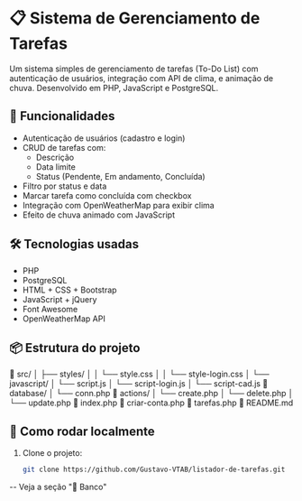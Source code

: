 # 📋 Sistema de Gerenciamento de Tarefas

Um sistema simples de gerenciamento de tarefas (To-Do List) com autenticação de usuários, integração com API de clima, e animação de chuva. Desenvolvido em PHP, JavaScript e PostgreSQL.

## 🚀 Funcionalidades

- Autenticação de usuários (cadastro e login)
- CRUD de tarefas com:
  - Descrição
  - Data limite
  - Status (Pendente, Em andamento, Concluída)
- Filtro por status e data
- Marcar tarefa como concluída com checkbox
- Integração com OpenWeatherMap para exibir clima
- Efeito de chuva animado com JavaScript

## 🛠️ Tecnologias usadas

- PHP
- PostgreSQL
- HTML + CSS + Bootstrap
- JavaScript + jQuery
- Font Awesome
- OpenWeatherMap API

## 📦 Estrutura do projeto

📁 src/ │
├── styles/ │ 
  │ └── style.css │ 
  │ └── style-login.css 
│ └── javascript/ 
  │ └── script.js 
  │ └── script-login.js 
  │ └── script-cad.js 
📁 database/ 
  │ └── conn.php 
📁 actions/ 
  │ └── create.php 
  │ └── delete.php 
  │ └── update.php 
📄 index.php 
📄 criar-conta.php 
📄 tarefas.php 
📄 README.md


## 🧪 Como rodar localmente

1. Clone o projeto:
   ```bash
   git clone https://github.com/Gustavo-VTAB/listador-de-tarefas.git

-- Veja a seção "📄 Banco"
